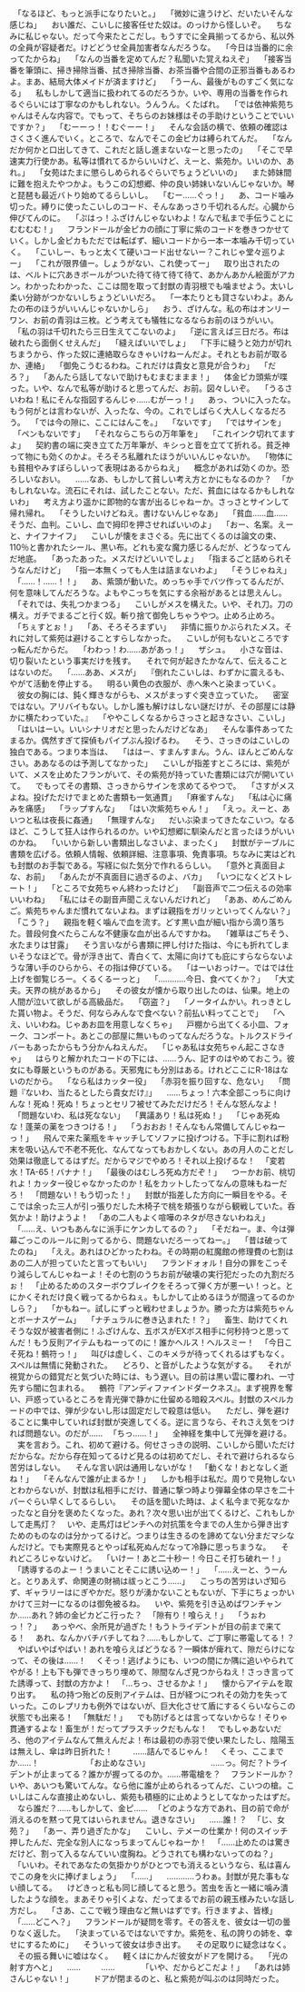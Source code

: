 　「なるほど、もっと派手になりたいと。」
　「微妙に違うけど、だいたいそんな感じね」
　おい誰だ、こいしに接客任せた奴は。のっけから怪しいぞ。
　ちなみに私じゃない。だって今来たとこだし。もうすでに全員揃ってるから、私以外の全員が容疑者だ。けどどうせ全員加害者なんだろうな。
　「今日は当番的に余ってたからね」
　「なんの当番を定めてんだ？私聞いた覚えねえぞ」
　「接客当番を筆頭に、掃き掃除当番、拭き掃除当番、お茶当番や合間の正邪当番もあるわよ。まあ、結局大体メイドが済ますけど」
　「うーん、最後がものすごく気になる」
　私もしかして適当に扱われてるのだろうか。いや、専用の当番を作られるぐらいには丁寧なのかもしれない。うんうん。くたばれ。
　「では依神紫苑ちゃんはそんな内容で。でもって、そちらのお妹様はその手助けということでいいですか？」
　「むーーっ！！むぐーー！」
　そんな会話の横で、依頼の確認はさくさく進んでいく。ところで、なんでそこの金ピカは縛られてんだ。
　「なんだか何かと口出してきて、これだと話し進まないなーと思ったの」
　「そこで早速実力行使かあ。私等は慣れてるからいいけど、えーと、紫苑か。いいのか、あれ。」
　「女苑はたまに懲らしめられるぐらいでちょうどいいの」
　また姉妹間に難を抱えたやつかよ。もうこの幻想郷、仲の良い姉妹いないんじゃないか。琴と琵琶も最近バトり始めてるらしいし。
　「むー……ぐっ！」
　あ、コード噛み切った。縛りに使ったこいしのコード、そんなあっさり千切れるんだ。心臓から伸びてんのに。
　「ぷはっ！ふざけんじゃないわよ！なんで私まで手伝うことにむむむむ！」
　フランドールが金ピカの顔に丁寧に紫のコードを巻きつかせていく。しかし金ピカもただでは転ばず、細いコードから一本一本噛み千切っていく。
　「こいしー、もっと太くて硬いコード出せないー？これじゃ堂々巡りよー」
　「これが限界値ー。しょうがない、これ使ってー」
　取り出されたのは、ベルトに穴あきボールがついた待て待て待て待て、あかんあかん絵面がアカン。わかったわかった、ここは間を取って封獣の青羽根でも噛ませよう。太いし柔い分跡がつかないしちょうどいいだろ。
　「一本たりとも貸さないわよ。あんたの布のほうがいいんじゃないかしら」
　おう、ざけんな。私の布はオンリーワン、お前の青羽は三枚。どう考えても犠牲になるならお前のほうがいい。
　「私の羽は千切れたら三日生えてこないのよ」
　「逆に言えば三日だろ。布は破れたら面倒くせえんだ」
　「縫えばいいでしょ」
　「下手に縫うと効力が切れちまうから、作った奴に連絡取らなきゃいけねーんだよ。それともお前が取るか、連絡」
　「御免こうむるわね。これだけは貴女と意見が合うわ」
　「だろ？」
　「あんたら話してないで助けもむまむままま！」
　体金ピカ頭紫が喋った。いや、なんで私等が助けると思ってんだ、お前。図々しいぞ。
　「うるさいわね！私にそんな指図するんじゃ……むがーっ！」
　あっ、ついに入ったな。もう何がとは言わないが、入ったな、今の。これでしばらく大人しくなるだろう。
　「では今の隙に、ここにはんこを。」
　「ないです」
　「ではサインを」
　「ペンもないです」
　「それならこちらの万年筆を」
　「これインク切れてますよ」
　契約書の端に突き立てた万年筆が、キシっと音を立てて折れる。貧乏神って物にも効くのかよ。そろそろ私離れたほうがいいんじゃないか。
　「物体にも貧相やみすぼらしいって表現はあるからねえ」
　概念があれば効くのか。恐ろしいなおい。
　……なあ、もしかして貧しい考え方とかにもなるのか？
　「かもしれないな。流石にそれは、試したことない。ただ、貧血にはなるかもしれないわ」
　考え方より遥かに即物的な害が出るじゃねーか。さっさとサインして帰れ帰れ。
　「そうしたいけどねえ。書けないんじゃなあ」
　「貧血……血……そうだ、血判。こいし、血で拇印を押させればいいのよ」
　「おー、名案。えーと、ナイフナイフ」
　こいしが懐をまさぐる。先に出てくるのは論文の束、110％と書かれたシール、黒い布。どれも変な魔力感じるんだが、どうなってんだ地底。
　「あったあった。メスだけどいいでしょ」
　「指まるごと詰められそうなんだけど」
　「指一本無くっても人生は詰まないわよ」
　「そうじゃねえ」
　「……！……！！」
　あ、紫頭が動いた。めっちゃ手でバツ作ってるんだが、何を意味してんだろうな。よもやこっちを気にする余裕があるとは思えんし。
　「それでは、失礼つかまつる」
　こいしがメスを構えた。いや、それ刀。刀の構え。ガチでまるごと行く奴。斬り捨て御免しちゃうやつ。止めろ止めろ。
　「ちぇすとぉ！」
　「あ、そろそろまずい」
　非情に振りかぶられたメス。それに対して紫苑は避けることすらしなかった。
　こいしが何もないところですっ転んだからだ。
　「わわっ！わ……あがあっ！」
　ザシュ。
　小さな音は、切り裂いたという事実だけを残す。
　それで何が起きたかなんて、伝えることはないのだ。
　「……ああ、メスが」
　『倒れたこいしは、わずかに震えるも、やがて活動を停止する。
　明るい黄色の衣服が、赤へ朱へと染まっていく。
　彼女の胸には、鈍く輝きながらも、メスがまっすぐ突き立っていた。
　密室ではない。アリバイもない。しかし誰も解けはしない謎だけが、その部屋には静かに横たわっていた。』
　「ややこしくなるからさっさと起きなさい、こいし」
　「はいはーい。いいシナリオだと思ったんだけどなあ」
　そんな事件あってたまるか。偶然すぎて探偵もパイプぶん投げるわ。
　そう、さっきのはこいしの独白である。つまり本当は、
　「ははー、すまんすまん。うん、ほんとごめんなさい。ああなるのは予測してなかった」
　こいしが指差すところには、紫苑がいて、メスを止めたフランがいて、その紫苑が持っていた書類には穴が開いていて。
　でもってその書類、さっきからサインを求めてるやつで。
　「さすがメスよね。投げただけでまとめた書類も一気通貫」
　「麻雀すんな」
　「私は心に痛みを痛感」
　「ラップすんな」
　「はい次紫苑ちゃん！」
　「えっ。えーと、あいつと私は夜長に姦通」
　「無理すんな」
　だいぶ染まってきたなこいつ。なるほど、こうして狂人は作られるのか。いや幻想郷に馴染んだと言ったほうがいいのかね。
　「いいから新しい書類出しなさいよ、まったく」
　封獣がテーブルに書類を広げる。依頼人情報、依頼詳細、注意事項、免責事項。ちなみに実はどれも封獣のお手製である。写経に似た気分で作れるらしい。
　「意外と真面目よな、お前」
　「あんたが不真面目に過ぎるのよ、バカ」
　「いつになくどストレート！」
　「ところで女苑ちゃん終わったけど」
　「副音声で二つ伝えるの効率いいわね」
　「私にはその副音声聞こえないんだけれど」
　「ああ、めんごめんご。紫苑ちゃんまだ慣れてないよね。まずは親指をガリッといってくんない？」
　「こう？」
　親指を軽く噛んで血を流す。どす黒い血が細い指から滴り落ちた。普段何食べたらこんな不健康な血が出るんですかね。
　「雑草はごちそう、水たまりは甘露」
　そう言いながら書類に押し付けた指は、今にも折れてしまいそうなほどで。骨が浮き出て、青白くて、太陽に向けても庇にすらならないような薄い手のひらから、その指は伸びている。
　「はーいおっけー。ではでは仕上げを御覧じろー。くるくるーっと」
　「…………今日、食べてくか？」
　「大丈夫。天界の桃があるから」
　その彼女が懐から取り出したのは、仙果。地上の人間が泣いて欲しがる高級品だ。
　「窃盗？」
　「ノータイムかい。れっきとした貰い物よ。そうだ、何ならみんなで食べない？前払い料ってことで」
　「へえ、いいわね。じゃあお皿を用意しなくちゃ」
　戸棚から出てくる小皿、フォーク、コンポート。あとこの部屋に無いものってなんだろうな。トルクスドライバーもあったからもう分かんねえんだ。
　「じゃあ私は女苑ちゃん起こさなきゃ」
　はらりと解かれたコードの下には、……うん、記すのはやめておこう。彼女にも尊厳というものがある。天邪鬼にも分別はある。けれどここにR-18はないのだから。
　「なら私はカッター役」
　「赤羽を振り回すな、危ない」
　「問題『ないわ、当たるとしたら貴女だけ』」
　……ちょっ！六本全部こっちに向けんな！死ぬ！死ぬ！ちょっとセリフ被せてみただけだろ！そんな怒んなよ！
　「問題ないわ、私は死なない」
　「異議あり！私は死ぬ！」
　「じゃあ死ぬな！蓬莱の薬をつきつける！」
　「うおおお！そんなもん常備してんじゃねーっ！」
　飛んで来た薬瓶をキャッチしてソファに投げつける。下手に割れば粉末を吸い込んで不老不死化、なんてなってもおかしくない。あの月人のことだし効果は徹底してるはずだ。だからマジでやめろ！それ以上投げるな！
　「変若水！TA-65！バナナ！」
　「最後のはむしろ死ぬ方だぞ！」
　つーかお前、桃切れよ！カッター役じゃなかったのか！私をカットしたってなんの意味もねーだろ！
　「問題ない！もう切った！」
　封獣が指差した方向に一瞬目をやる。そこでは余った三人が引っ張りだした木椅子で桃を頬張りながら観戦していた。呑気かよ！助けようよ！
　「あの二人もよく喧嘩のネタが尽きないわねえ」
　「……え、いつもあんなに派手にケンカしてるの？」
　「そだねー。ま、今は弾幕ごっこのルールに則ってるから、問題ないだろーってねー。」
　「昔は破ってたのね」
　「ええ。あれはひどかったわね。その時期の紅魔館の修理費の七割はあの二人が担っていたと言ってもいい」
　フランドォォル！自分の罪をこっそり減らしてんじゃねーよ！その七割のうちお前が破壊の実行犯だったの九割だろぉ！
　「止めるためのスターボウブレイクをそろって弾く方が悪ーい！っと。とにかくそれだけ良く戦ってるからねぇ。もしかして止めるほうが間違ってるのかしら？」
　「かもねー。試しにずっと戦わせましょうか。勝った方は紫苑ちゃんとボーナスゲーム」
　「ナチュラルに巻き込まれた！？」
　畜生、助けてくれそうな奴が被害者側に！ふざけんな、五ボスがEXボス相手に何秒持つと思ってんだ！もう反則アイテムもねーってのに！誰かヘルス！ヘルスミー！
　「今日こそ死ね！鵺符っ！」
　叫びは虚しく、このキメラが待ってくれるはずもなく。スペルは無情に発動された。
　どろり、と音がしたような気がする。
　それが視覚からの錯覚だと気づいた時には、もう遅い。目の前は黒い雲に覆われ、一寸先すら闇に包まれる。
　鵺符『アンディファインドダークネス』。まず視界を奪い、戸惑っているところを青光弾で静かに仕留める暗殺スペル。封獣のスペルカードの中では、弾が少ないし形は固定だしで殺意は低い。
　ただし、弾を避けることに集中していれば封獣が突進してくる。逆に言うなら、それさえ気をつければ問題ない。のだが……
　「ちっ……！」
　全神経を集中して光弾を避ける。
　実を言おう。これ、初めて避ける。何せさっきの説明、こいしから聞いただけだからな。だから存在知ってるけど見るのは初めてだし、それで避けられるなら苦労はしない。
　そんな言い訳は通用しないがな！
　「動くな！おとなしく逝ね！」
　「そんなんで誰が止まるか！」
　しかも相手は私だ。周りで見物しないとわからないが、封獣は私相手にだけ、普通に撃つ時より弾幕全体の早さを二十パーぐらい早くしてるらしい。
　その話を聞いた時は、よく私今まで死ななかったなと自分を褒めたくなった。あれ？次々思い出が出てくるけど、これもしかして走馬灯？
　いや、走馬灯はピンチへの対抗策を今までの人生から弾き出すためのものなのは分かってるけど。つまりは生きるのを諦めてない分まだマシなんだけど。でも実際見るとやっぱ私死ぬんだなって冷静に思っちまうな。
　それどころじゃないけど。
　「いけー！あと二十秒ー！今日こそ打ち破れー！」
　「誘導するのよー！うまいことそこに誘い込めー！」
　「……えーと、うーんと。とりあえず、命関連の財禍は祓っとこう……」
　こっちの苦労はいざ知らず、ギャラリーはにぎやかだ。怒りが湧かないこともないが、下手にちょっかいかけて三対一になるのは御免被るね。
　いや、紫苑を引き込めばワンチャンか……あれ？姉の金ピカどこ行った？
　「隙有り！喰らえ！」
　「うぉわっ！？」
　あっやべ、余所見が過ぎた！もうトライデントが目の前まで来てる！
　あれ、なんかバチバチしてね？……もしかして、ご丁寧に帯電してる！？
　やばいやばやばい！あれを喰らえばどうなる？一瞬体が痺れて、隙だらけになって、その後は……！
　くそっ！逃げようにも、いつの間にか隅に追いやられてやがる！上も下も弾できっちり埋めて、隙間なんざ見つからねえ！さっき言ってた誘導って、封獣の方かよ！
　「…ちっ、させるかよ！」
　懐からアイテムを取り出す。
　私の持つ殆どの反則アイテムは、日が経つにつれその効力を失っていった。このレプリカも例外ではないが、巨大化させて盾にするくらいならこの状態でも出来る！
　「無駄だ！」
　でも防げるとは言ってないからな！そりゃ貫通するよな！畜生が！だってプラスチックだもんな！
　でもしゃあないだろ、他のアイテムなんて無えんだよ！布は最初の赤羽で使い果たしたし、陰陽玉は無えし、傘は昨日折れた！
　
　……詰んでるじゃん！
　くそっ、ここまでか……！
　
　
　
　
　「お止めなさい」
　
　
　
　
　
　……っ。何だ？トライデントが止まってる？誰かが握ってるのか。……帯電槍を？
　フランドールか？いや、あいつも驚いてんな。なら他に誰が止められるってんだ、こいつの槍。こいしはこんな直接止めないし、紫苑も積極的に止めようとしてなかったはずだ。
　なら誰だ？……もしかして、金ピ……
　「どのような方であれ、目の前で命が消えるのを黙って見てはいられません。退きなさい」
　……誰！？
　「じ、女苑？」
　「あー、弄り過ぎたかな」
　こいし、テメーの仕業か！何のスイッチ押したんだ、完全な別人になっちまってんじゃねーか！
　「……止めたのは驚きだけど、割って入るなんていい度胸ね。どうされても構わないってのね？」
　「いいわ。それであなたの気掛かりがひとつでも消えるというなら、私は喜んでこの身を火に捧げましょう」
　「……」
　…………うわぁ。封獣が見た事もない顔してる。
　けどきっと私も同じ顔してると思う。苦虫を舌と一緒に噛み潰したような顔を。まあそりゃ引くよな、だってまるでお前の親玉様みたいな話し方だし。
　「さあ、ここで戦う理由など無いはずです。行きますよ、皆様」
　「……どこへ？」
　フランドールが疑問を零す。その答えを、彼女は一切の曇りなく返した。
　「決まっているではないですか。紫苑を、私の誇りの姉を、幸せにするために」
　そういって彼女は歩き出す。
　その足取りに疑念はなく。
　その振る舞いに嘘はなく。
　軽くはにかんだ彼女がドアを開ける。
　「光の射す方へと」
　……
　
　……
　
　
　「いや、だからどこだよ！」
　「あれは姉さんじゃない！」
　
　ドアが閉まるのと、私と紫苑が叫ぶのは同時だった。